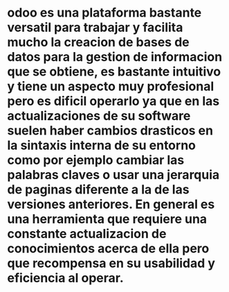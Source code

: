 # odoo es una plataforma bastante versatil para trabajar y facilita mucho la creacion de bases de datos para la gestion de informacion que se obtiene, es bastante intuitivo y tiene un aspecto muy profesional pero es dificil operarlo ya que en las actualizaciones de su software suelen haber cambios drasticos en la sintaxis interna de su entorno como por ejemplo cambiar las palabras claves o usar una jerarquia de paginas diferente a la de las versiones anteriores. En general es una herramienta que requiere una constante actualizacion de conocimientos acerca de ella pero que recompensa en su usabilidad y eficiencia al operar. 
